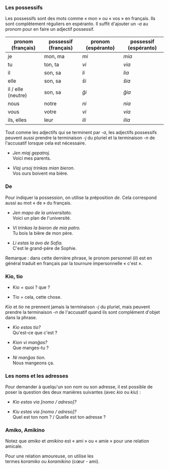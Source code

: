 ### Les possessifs

Les possessifs sont des mots comme « mon » ou « vos » en français. Ils sont complètement réguliers en espéranto. Il suffit d'ajouter un *-a* au pronom pour en faire un adjectif possessif.

| pronom (français)  | possessif (français) | pronom (espéranto) | possessif (espéranto) |
| ------------------ | -------------------- | ------------------ | --------------------- |
| je                 | mon, ma              | _mi_               | _mia_                 |
| tu                 | ton, ta              | _vi_               | _via_                 |
| il                 | son, sa              | _li_               | _lia_                 |
| elle               | son, sa              | _ŝi_               | _ŝia_                 |
| il / elle (neutre) | son, sa              | _ĝi_               | _ĝia_                 |
| nous               | notre                | _ni_               | _nia_                 |
| vous               | votre                | _vi_               | _via_                 |
| ils, elles         | leur                 | _ili_              | _ilia_                |

Tout comme les adjectifs qui se terminent par *-a*, les adjectifs possessifs peuvent aussi prendre la terminaison *-j* du pluriel et la terminaison *-n* de l'accusatif lorsque cela est nécessaire.

- _Jen miaj gepatroj._\
  Voici mes parents.

- _Viaj ursoj trinkas mian bieron._\
  Vos ours boivent ma bière.

### De

Pour indiquer la possession, on utilise la préposition *de*. Cela correspond aussi au mot « de » du français.

- _Jen mapo de la universitato._\
  Voici un plan de l'université.

- _Vi trinkas la bieron de mia patro._\
  Tu bois la bière de mon père.

- _Li estas la avo de Sofia._\
  C'est le grand-père de Sophie.

Remarque : dans cette dernière phrase, le pronom personnel (_li_) est en général traduit en français par la tournure impersonnelle « c'est ».

### Kio, tio

- Kio = quoi ? que ?

- Tio = cela, cette chose.

*Kio* et *tio* ne prennent jamais la terminaison *-j* du pluriel, mais peuvent prendre la terminaison *-n* de l'accusatif quand ils sont complément d'objet dans la phrase.

- _Kio estas tio?_\
  Qu'est-ce que c'est ?

- _Kion vi manĝas?_\
  Que manges-tu ?

- _Ni manĝas tion._\
  Nous mangeons ça.

### Les noms et les adresses

Pour demander à quelqu'un son nom ou son adresse, il est possible de poser la question des deux manières suivantes (avec *kio* ou *kiu*) :

- _Kio estas via [nomo / adreso]?_

- _Kiu estas via [nomo / adreso]?_\
  Quel est ton nom ? / Quelle est ton adresse ?

### Amiko, Amikino

Notez que *amiko* et *amikino* est « ami » ou « amie » pour une relation amicale.

Pour une relation amoureuse, on utilise les termes *koramiko* ou *koramikino* (cœur - ami).

